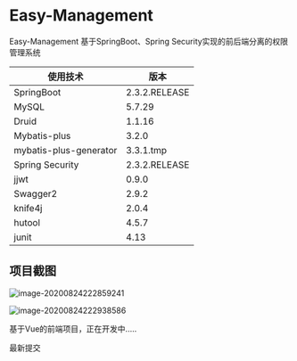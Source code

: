 # Easy-Management
Easy-Management 基于SpringBoot、Spring Security实现的前后端分离的权限管理系统

| 使用技术               | 版本          |
| ---------------------- | ------------- |
| SpringBoot             | 2.3.2.RELEASE |
| MySQL                  | 5.7.29        |
| Druid                  | 1.1.16        |
| Mybatis-plus           | 3.2.0         |
| mybatis-plus-generator | 3.3.1.tmp     |
| Spring Security        | 2.3.2.RELEASE |
| jjwt                   | 0.9.0         |
| Swagger2               | 2.9.2         |
| knife4j                | 2.0.4         |
| hutool                 | 4.5.7         |
| junit                  | 4.13          |

## 项目截图

![image-20200824222859241](https://gitee.com/zerolinck/Easy-Management/raw/master/image/image-20200824222859241.png)

![image-20200824222938586](https://gitee.com/zerolinck/Easy-Management/raw/master/image/image-20200824222938586.png)



基于Vue的前端项目，正在开发中.....

最新提交